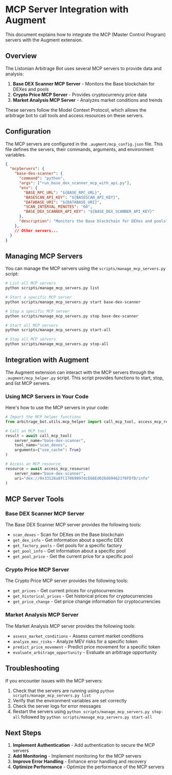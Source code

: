 # MCP Server Integration with Augment

This document explains how to integrate the MCP (Master Control Program) servers with the Augment extension.

## Overview

The Listonian Arbitrage Bot uses several MCP servers to provide data and analysis:

1. **Base DEX Scanner MCP Server** - Monitors the Base blockchain for DEXes and pools
2. **Crypto Price MCP Server** - Provides cryptocurrency price data
3. **Market Analysis MCP Server** - Analyzes market conditions and trends

These servers follow the Model Context Protocol, which allows the arbitrage bot to call tools and access resources on these servers.

## Configuration

The MCP servers are configured in the `.augment/mcp_config.json` file. This file defines the servers, their commands, arguments, and environment variables.

```json
{
  "mcpServers": {
    "base-dex-scanner": {
      "command": "python",
      "args": ["run_base_dex_scanner_mcp_with_api.py"],
      "env": {
        "BASE_RPC_URL": "${BASE_RPC_URL}",
        "BASESCAN_API_KEY": "${BASESCAN_API_KEY}",
        "DATABASE_URI": "${DATABASE_URI}",
        "SCAN_INTERVAL_MINUTES": "60",
        "BASE_DEX_SCANNER_API_KEY": "${BASE_DEX_SCANNER_API_KEY}"
      },
      "description": "Monitors the Base blockchain for DEXes and pools"
    },
    // Other servers...
  }
}
```

## Managing MCP Servers

You can manage the MCP servers using the `scripts/manage_mcp_servers.py` script:

```bash
# List all MCP servers
python scripts/manage_mcp_servers.py list

# Start a specific MCP server
python scripts/manage_mcp_servers.py start base-dex-scanner

# Stop a specific MCP server
python scripts/manage_mcp_servers.py stop base-dex-scanner

# Start all MCP servers
python scripts/manage_mcp_servers.py start-all

# Stop all MCP servers
python scripts/manage_mcp_servers.py stop-all
```

## Integration with Augment

The Augment extension can interact with the MCP servers through the `.augment/mcp_helper.py` script. This script provides functions to start, stop, and list MCP servers.

### Using MCP Servers in Your Code

Here's how to use the MCP servers in your code:

```python
# Import the MCP helper functions
from arbitrage_bot.utils.mcp_helper import call_mcp_tool, access_mcp_resource

# Call an MCP tool
result = await call_mcp_tool(
    server_name="base-dex-scanner",
    tool_name="scan_dexes",
    arguments={"use_cache": True}
)

# Access an MCP resource
resource = await access_mcp_resource(
    server_name="base-dex-scanner",
    uri="dex://0x33128a8fC17869897dcE68Ed026d694621f6FDfD/info"
)
```

## MCP Server Tools

### Base DEX Scanner MCP Server

The Base DEX Scanner MCP server provides the following tools:

- `scan_dexes` - Scan for DEXes on the Base blockchain
- `get_dex_info` - Get information about a specific DEX
- `get_factory_pools` - Get pools for a specific factory
- `get_pool_info` - Get information about a specific pool
- `get_pool_price` - Get the current price for a specific pool

### Crypto Price MCP Server

The Crypto Price MCP server provides the following tools:

- `get_prices` - Get current prices for cryptocurrencies
- `get_historical_prices` - Get historical prices for cryptocurrencies
- `get_price_change` - Get price change information for cryptocurrencies

### Market Analysis MCP Server

The Market Analysis MCP server provides the following tools:

- `assess_market_conditions` - Assess current market conditions
- `analyze_mev_risks` - Analyze MEV risks for a specific token
- `predict_price_movement` - Predict price movement for a specific token
- `evaluate_arbitrage_opportunity` - Evaluate an arbitrage opportunity

## Troubleshooting

If you encounter issues with the MCP servers:

1. Check that the servers are running using `python scripts/manage_mcp_servers.py list`
2. Verify that the environment variables are set correctly
3. Check the server logs for error messages
4. Restart the servers using `python scripts/manage_mcp_servers.py stop-all` followed by `python scripts/manage_mcp_servers.py start-all`

## Next Steps

1. **Implement Authentication** - Add authentication to secure the MCP servers
2. **Add Monitoring** - Implement monitoring for the MCP servers
3. **Improve Error Handling** - Enhance error handling and recovery
4. **Optimize Performance** - Optimize the performance of the MCP servers

